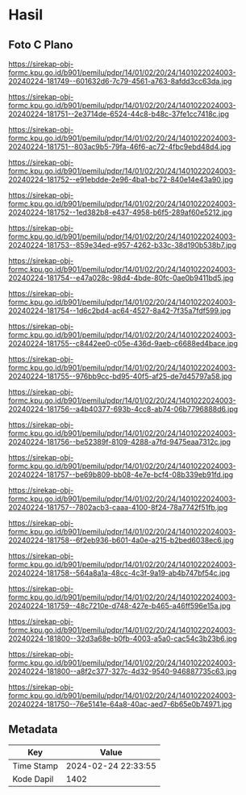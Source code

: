 # Hasil

## Foto C Plano

https://sirekap-obj-formc.kpu.go.id/b901/pemilu/pdpr/14/01/02/20/24/1401022024003-20240224-181749--601632d6-7c79-4561-a763-8afdd3cc63da.jpg

https://sirekap-obj-formc.kpu.go.id/b901/pemilu/pdpr/14/01/02/20/24/1401022024003-20240224-181751--2e3714de-6524-44c8-b48c-37fe1cc7418c.jpg

https://sirekap-obj-formc.kpu.go.id/b901/pemilu/pdpr/14/01/02/20/24/1401022024003-20240224-181751--803ac9b5-79fa-46f6-ac72-4fbc9ebd48d4.jpg

https://sirekap-obj-formc.kpu.go.id/b901/pemilu/pdpr/14/01/02/20/24/1401022024003-20240224-181752--e91ebdde-2e96-4ba1-bc72-840e14e43a90.jpg

https://sirekap-obj-formc.kpu.go.id/b901/pemilu/pdpr/14/01/02/20/24/1401022024003-20240224-181752--1ed382b8-e437-4958-b6f5-289af60e5212.jpg

https://sirekap-obj-formc.kpu.go.id/b901/pemilu/pdpr/14/01/02/20/24/1401022024003-20240224-181753--859e34ed-e957-4262-b33c-38d190b538b7.jpg

https://sirekap-obj-formc.kpu.go.id/b901/pemilu/pdpr/14/01/02/20/24/1401022024003-20240224-181754--e47a028c-98d4-4bde-80fc-0ae0b9411bd5.jpg

https://sirekap-obj-formc.kpu.go.id/b901/pemilu/pdpr/14/01/02/20/24/1401022024003-20240224-181754--1d6c2bd4-ac64-4527-8a42-7f35a7fdf599.jpg

https://sirekap-obj-formc.kpu.go.id/b901/pemilu/pdpr/14/01/02/20/24/1401022024003-20240224-181755--c8442ee0-c05e-436d-9aeb-c6688ed4bace.jpg

https://sirekap-obj-formc.kpu.go.id/b901/pemilu/pdpr/14/01/02/20/24/1401022024003-20240224-181755--976bb9cc-bd95-40f5-af25-de7d45797a58.jpg

https://sirekap-obj-formc.kpu.go.id/b901/pemilu/pdpr/14/01/02/20/24/1401022024003-20240224-181756--a4b40377-693b-4cc8-ab74-06b7796888d6.jpg

https://sirekap-obj-formc.kpu.go.id/b901/pemilu/pdpr/14/01/02/20/24/1401022024003-20240224-181756--be52389f-8109-4288-a7fd-9475eaa7312c.jpg

https://sirekap-obj-formc.kpu.go.id/b901/pemilu/pdpr/14/01/02/20/24/1401022024003-20240224-181757--be69b809-bb08-4e7e-bcf4-08b339eb91fd.jpg

https://sirekap-obj-formc.kpu.go.id/b901/pemilu/pdpr/14/01/02/20/24/1401022024003-20240224-181757--7802acb3-caaa-4100-8f24-78a7742f51fb.jpg

https://sirekap-obj-formc.kpu.go.id/b901/pemilu/pdpr/14/01/02/20/24/1401022024003-20240224-181758--6f2eb936-b601-4a0e-a215-b2bed6038ec6.jpg

https://sirekap-obj-formc.kpu.go.id/b901/pemilu/pdpr/14/01/02/20/24/1401022024003-20240224-181758--564a8a1a-48cc-4c3f-9a19-ab4b747bf54c.jpg

https://sirekap-obj-formc.kpu.go.id/b901/pemilu/pdpr/14/01/02/20/24/1401022024003-20240224-181759--48c7210e-d748-427e-b465-a46ff596e15a.jpg

https://sirekap-obj-formc.kpu.go.id/b901/pemilu/pdpr/14/01/02/20/24/1401022024003-20240224-181800--32d3a68e-b0fb-4003-a5a0-cac54c3b23b6.jpg

https://sirekap-obj-formc.kpu.go.id/b901/pemilu/pdpr/14/01/02/20/24/1401022024003-20240224-181800--a8f2c377-327c-4d32-9540-946887735c63.jpg

https://sirekap-obj-formc.kpu.go.id/b901/pemilu/pdpr/14/01/02/20/24/1401022024003-20240224-181750--76e5141e-64a8-40ac-aed7-6b65e0b74971.jpg


## Metadata

| Key        | Value               |
| ---------- | ------------------- |
| Time Stamp | 2024-02-24 22:33:55 |
| Kode Dapil | 1402                |



